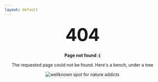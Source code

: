 ```yaml
---
layout: default
---
```


<style type="text/css" media="screen">
  .container {
    margin: 10px auto;
    max-width: 600px;
    text-align: center;
  }
  h1 {
    margin: 30px 0;
    font-size: 4em;
    line-height: 1;
    letter-spacing: -1px;
  }
</style>

<div class="container">
  <center>
  <h1>404</h1>

  <p><strong>Page not found :(</strong></p>
  <p>The requested page could not be found. Here's a bench, under a tree</p>

  <img>![wellknown spot for nature addicts](jambench.png)</img>
  </center>
</div>
